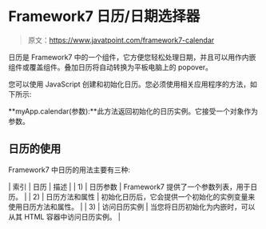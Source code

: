 # Framework7 日历/日期选择器

> 原文：<https://www.javatpoint.com/framework7-calendar>

日历是 Framework7 中的一个组件，它方便您轻松处理日期，并且可以用作内嵌组件或覆盖组件。叠加日历将自动转换为平板电脑上的 popover。

您可以使用 JavaScript 创建和初始化日历。您必须使用相关应用程序的方法，如下所示:

**myApp.calendar(参数):**此方法返回初始化的日历实例。它接受一个对象作为参数。

## 日历的使用

Framework7 中日历的用法主要有三种:

| 索引 | 日历 | 描述 |
| 1) | 日历参数 | Framework7 提供了一个参数列表，用于日历。 |
| 2) | 日历方法和属性 | 初始化日历后，它会提供一个初始化的实例变量来使用日历方法和属性。 |
| 3) | 访问日历实例 | 当您将日历初始化为内嵌时，可以从其 HTML 容器中访问日历实例。 |